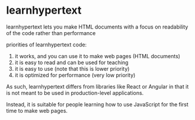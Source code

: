 # learnhypertext

learnhypertext lets you make HTML documents with a focus on readability of the code rather than performance

priorities of learnhypertext code:
1) it works, and you can use it to make web pages (HTML documents)
2) it is easy to read and can be used for teaching
3) it is easy to use (note that this is lower priority)
4) it is optimized for performance (very low priority)

As such, learnhypertext differs from libraries like React or Angular in that it is not meant to be used in production-level applications.

Instead, it is suitable for people learning how to use JavaScript for the first time to make web pages.
